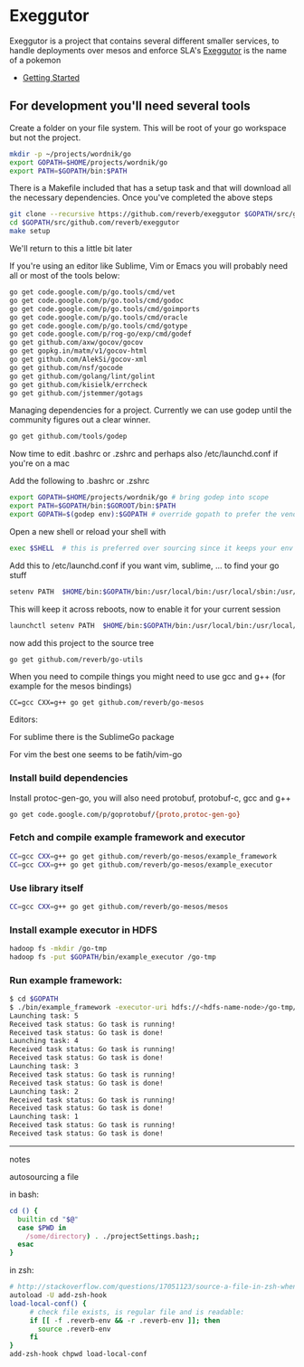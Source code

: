 # Exeggutor

Exeggutor is a project that contains several different smaller services, to handle deployments over mesos and enforce SLA's
[Exeggutor](http://bulbapedia.bulbagarden.net/wiki/Exeggutor_(Pok%C3%A9mon)) is the name of a pokemon

* [Getting Started](#getting-started)

## For development you'll need several tools



Create a folder on your file system. This will be root of your go workspace but not the project.

```bash
mkdir -p ~/projects/wordnik/go
export GOPATH=$HOME/projects/wordnik/go
export PATH=$GOPATH/bin:$PATH
```

There is a Makefile included that has a setup task and that will download all the necessary dependencies. Once you've completed the above steps

```bash
git clone --recursive https://github.com/reverb/exeggutor $GOPATH/src/github.com/reverb/exeggutor
cd $GOPATH/src/github.com/reverb/exeggutor
make setup
```

We'll return to this a little bit later

If you're using an editor like Sublime, Vim or Emacs you will probably need all or most of the tools below:

```bash
go get code.google.com/p/go.tools/cmd/vet
go get code.google.com/p/go.tools/cmd/godoc
go get code.google.com/p/go.tools/cmd/goimports
go get code.google.com/p/go.tools/cmd/oracle
go get code.google.com/p/go.tools/cmd/gotype
go get code.google.com/p/rog-go/exp/cmd/godef
go get github.com/axw/gocov/gocov
go get gopkg.in/matm/v1/gocov-html
go get github.com/AlekSi/gocov-xml
go get github.com/nsf/gocode
go get github.com/golang/lint/golint
go get github.com/kisielk/errcheck
go get github.com/jstemmer/gotags 
```

Managing dependencies for a project.  Currently we can use godep until the community figures out a clear winner.

```bash
go get github.com/tools/godep
```

Now time to edit .bashrc or .zshrc and perhaps also /etc/launchd.conf if you're on a mac

Add the following to .bashrc or .zshrc

```bash
export GOPATH=$HOME/projects/wordnik/go # bring godep into scope
export PATH=$GOPATH/bin:$GOROOT/bin:$PATH
export GOPATH=$(godep env):$GOPATH # override gopath to prefer the vendor directory
```

Open a new shell or reload your shell with 

```bash
exec $SHELL  # this is preferred over sourcing since it keeps your env clean 
```

Add this to /etc/launchd.conf if you want vim, sublime, ... to find your go stuff

```bash
setenv PATH  $HOME/bin:$GOPATH/bin:/usr/local/bin:/usr/local/sbin:/usr/bin:/usr/sbin:/bin:/sbin
```

This will keep it across reboots, now to enable it for your current session

```bash
launchctl setenv PATH  $HOME/bin:$GOPATH/bin:/usr/local/bin:/usr/local/sbin:/usr/bin:/usr/sbin:/bin:/sbin
```

now add this project to the source tree

```bash
go get github.com/reverb/go-utils
```

When you need to compile things you might need to use gcc and g++ (for example for the mesos bindings)

```
CC=gcc CXX=g++ go get github.com/reverb/go-mesos
```

Editors: 

For sublime there is the SublimeGo package

For vim the best one seems to be fatih/vim-go


### Install build dependencies

Install protoc-gen-go, you will also need protobuf, protobuf-c, gcc and g++

```bash
go get code.google.com/p/goprotobuf/{proto,protoc-gen-go}
```

### Fetch and compile example framework and executor

```bash
CC=gcc CXX=g++ go get github.com/reverb/go-mesos/example_framework
CC=gcc CXX=g++ go get github.com/reverb/go-mesos/example_executor
```

### Use library itself

```bash
CC=gcc CXX=g++ go get github.com/reverb/go-mesos/mesos
```

### Install example executor in HDFS

```bash
hadoop fs -mkdir /go-tmp
hadoop fs -put $GOPATH/bin/example_executor /go-tmp
```

### Run example framework:

```bash
$ cd $GOPATH
$ ./bin/example_framework -executor-uri hdfs://<hdfs-name-node>/go-tmp/example_executor
Launching task: 5
Received task status: Go task is running!
Received task status: Go task is done!
Launching task: 4
Received task status: Go task is running!
Received task status: Go task is done!
Launching task: 3
Received task status: Go task is running!
Received task status: Go task is done!
Launching task: 2
Received task status: Go task is running!
Received task status: Go task is done!
Launching task: 1
Received task status: Go task is running!
Received task status: Go task is done!
```






----
notes

autosourcing a file

in bash:

```bash
cd () {
  builtin cd "$@"
  case $PWD in
    /some/directory) . ./projectSettings.bash;;
  esac
}
```

in zsh:

```bash
# http://stackoverflow.com/questions/17051123/source-a-file-in-zsh-when-entering-a-directory
autoload -U add-zsh-hook
load-local-conf() {
     # check file exists, is regular file and is readable:
     if [[ -f .reverb-env && -r .reverb-env ]]; then
       source .reverb-env
     fi
}
add-zsh-hook chpwd load-local-conf
```